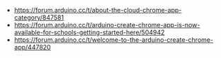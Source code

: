 - https://forum.arduino.cc/t/about-the-cloud-chrome-app-category/847581
- https://forum.arduino.cc/t/arduino-create-chrome-app-is-now-available-for-schools-getting-started-here/504942
- https://forum.arduino.cc/t/welcome-to-the-arduino-create-chrome-app/447820
